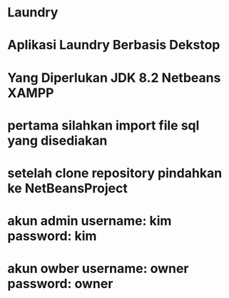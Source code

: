# Laundry
# Aplikasi Laundry Berbasis Dekstop
# Yang Diperlukan JDK 8.2 Netbeans XAMPP
# pertama silahkan import file sql yang disediakan 
# setelah clone repository pindahkan ke NetBeansProject
# akun admin username: kim password: kim
# akun owber username: owner password: owner